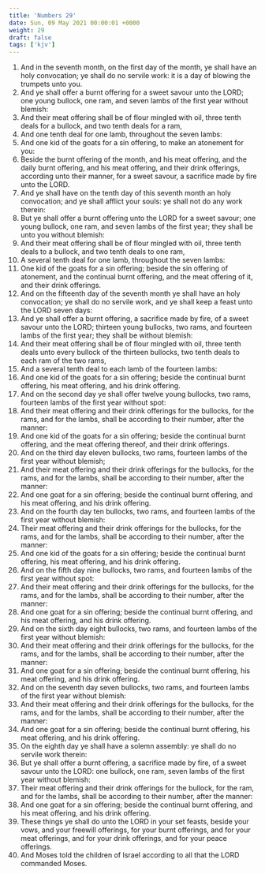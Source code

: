 ```yaml
---
title: 'Numbers 29'
date: Sun, 09 May 2021 00:00:01 +0000
weight: 29
draft: false
tags: ['kjv'] 
---
```


1. And in the seventh month, on the first day of the month, ye shall have an holy convocation; ye shall do no servile work: it is a day of blowing the trumpets unto you.
2. And ye shall offer a burnt offering for a sweet savour unto the LORD; one young bullock, one ram, and seven lambs of the first year without blemish:
3. And their meat offering shall be of flour mingled with oil, three tenth deals for a bullock, and two tenth deals for a ram,
4. And one tenth deal for one lamb, throughout the seven lambs:
5. And one kid of the goats for a sin offering, to make an atonement for you:
6. Beside the burnt offering of the month, and his meat offering, and the daily burnt offering, and his meat offering, and their drink offerings, according unto their manner, for a sweet savour, a sacrifice made by fire unto the LORD.
7. And ye shall have on the tenth day of this seventh month an holy convocation; and ye shall afflict your souls: ye shall not do any work therein:
8. But ye shall offer a burnt offering unto the LORD for a sweet savour; one young bullock, one ram, and seven lambs of the first year; they shall be unto you without blemish:
9. And their meat offering shall be of flour mingled with oil, three tenth deals to a bullock, and two tenth deals to one ram,
10. A several tenth deal for one lamb, throughout the seven lambs:
11. One kid of the goats for a sin offering; beside the sin offering of atonement, and the continual burnt offering, and the meat offering of it, and their drink offerings.
12. And on the fifteenth day of the seventh month ye shall have an holy convocation; ye shall do no servile work, and ye shall keep a feast unto the LORD seven days:
13. And ye shall offer a burnt offering, a sacrifice made by fire, of a sweet savour unto the LORD; thirteen young bullocks, two rams, and fourteen lambs of the first year; they shall be without blemish:
14. And their meat offering shall be of flour mingled with oil, three tenth deals unto every bullock of the thirteen bullocks, two tenth deals to each ram of the two rams,
15. And a several tenth deal to each lamb of the fourteen lambs:
16. And one kid of the goats for a sin offering; beside the continual burnt offering, his meat offering, and his drink offering.
17. And on the second day ye shall offer twelve young bullocks, two rams, fourteen lambs of the first year without spot:
18. And their meat offering and their drink offerings for the bullocks, for the rams, and for the lambs, shall be according to their number, after the manner:
19. And one kid of the goats for a sin offering; beside the continual burnt offering, and the meat offering thereof, and their drink offerings.
20. And on the third day eleven bullocks, two rams, fourteen lambs of the first year without blemish;
21. And their meat offering and their drink offerings for the bullocks, for the rams, and for the lambs, shall be according to their number, after the manner:
22. And one goat for a sin offering; beside the continual burnt offering, and his meat offering, and his drink offering.
23. And on the fourth day ten bullocks, two rams, and fourteen lambs of the first year without blemish:
24. Their meat offering and their drink offerings for the bullocks, for the rams, and for the lambs, shall be according to their number, after the manner:
25. And one kid of the goats for a sin offering; beside the continual burnt offering, his meat offering, and his drink offering.
26. And on the fifth day nine bullocks, two rams, and fourteen lambs of the first year without spot:
27. And their meat offering and their drink offerings for the bullocks, for the rams, and for the lambs, shall be according to their number, after the manner:
28. And one goat for a sin offering; beside the continual burnt offering, and his meat offering, and his drink offering.
29. And on the sixth day eight bullocks, two rams, and fourteen lambs of the first year without blemish:
30. And their meat offering and their drink offerings for the bullocks, for the rams, and for the lambs, shall be according to their number, after the manner:
31. And one goat for a sin offering; beside the continual burnt offering, his meat offering, and his drink offering.
32. And on the seventh day seven bullocks, two rams, and fourteen lambs of the first year without blemish:
33. And their meat offering and their drink offerings for the bullocks, for the rams, and for the lambs, shall be according to their number, after the manner:
34. And one goat for a sin offering; beside the continual burnt offering, his meat offering, and his drink offering.
35. On the eighth day ye shall have a solemn assembly: ye shall do no servile work therein:
36. But ye shall offer a burnt offering, a sacrifice made by fire, of a sweet savour unto the LORD: one bullock, one ram, seven lambs of the first year without blemish:
37. Their meat offering and their drink offerings for the bullock, for the ram, and for the lambs, shall be according to their number, after the manner:
38. And one goat for a sin offering; beside the continual burnt offering, and his meat offering, and his drink offering.
39. These things ye shall do unto the LORD in your set feasts, beside your vows, and your freewill offerings, for your burnt offerings, and for your meat offerings, and for your drink offerings, and for your peace offerings.
40. And Moses told the children of Israel according to all that the LORD commanded Moses.

